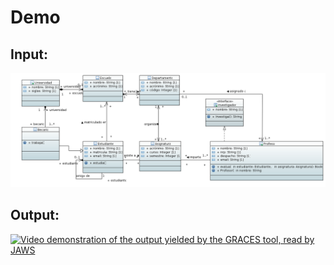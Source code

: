 # Demo
## Input:
![Inaccessible image showing a UML diagram provied as input to the GRACES tool](../org.eclipse.acceleo.module.M2TGraces/src/org/eclipse/acceleo/module/M2TGraces/resources/Class_Diagram.PNG)

## Output:
[![Video demonstration of the output yielded by the GRACES tool, read by JAWS](https://img.youtube.com/vi/ytzrByZPSVg/hqdefault.jpg)](https://www.youtube.com/watch?v=ytzrByZPSVg "GRACES output demonstration")

